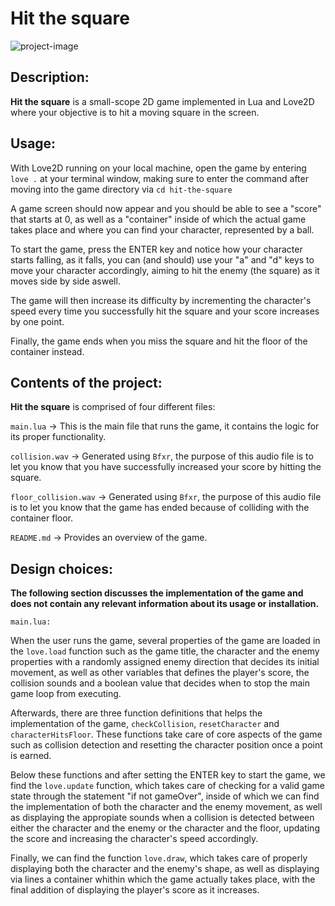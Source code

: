 # Hit the square

<img src="https://socialify.git.ci/cgrd1/hit-the-square/image?language=1&amp;name=1&amp;owner=1&amp;theme=Dark" alt="project-image">

## Description:
**Hit the square** is a small-scope 2D game implemented in Lua and Love2D where your objective is to hit a moving square in the screen.

## Usage:

With Love2D running on your local machine, open the game by entering `love .` at your terminal window, making sure to enter the command after moving into
the game directory via `cd hit-the-square`

A game screen should now appear and you should be able to see a "score" that starts at 0, as well as a "container" inside of which the actual game takes place and where you can find your character, represented by a ball.

To start the game, press the ENTER key and notice how your character starts falling, as it falls, you can (and should) use your "a" and "d" keys to move your character accordingly, aiming to hit the enemy (the square) as it moves side by side aswell.

The game will then increase its difficulty by incrementing the character's speed every time you successfully hit the square and your score increases by one point.

Finally, the game ends when you miss the square and hit the floor of the container instead.

## Contents of the project:

**Hit the square** is comprised of four different files:

`main.lua` -> This is the main file that runs the game, it contains the logic for its proper functionality.

`collision.wav` -> Generated using `Bfxr`, the purpose of this audio file is to let you know that you have successfully increased your score by hitting the square.

`floor_collision.wav` -> Generated using `Bfxr`, the purpose of this audio file is to let you know that the game has ended because of colliding with the container floor.

`README.md` -> Provides an overview of the game.

## Design choices:

**The following section discusses the implementation of the game and does not contain any relevant information about its usage or installation.**

`main.lua:`

When the user runs the game, several properties of the game are loaded in the `love.load` function such as the game title, the character and the enemy properties with a randomly assigned enemy direction that decides its initial movement, as well as other variables that defines the player's score, the collision sounds and a boolean value that decides when to stop the main game loop from executing.

Afterwards, there are three function definitions that helps the implementation of the game, `checkCollision`, `resetCharacter` and `characterHitsFloor`. These functions take care of core aspects of the game such as collision detection and resetting the character position once a point is earned.

Below these functions and after setting the ENTER key to start the game, we find the `love.update` function, which takes care of checking for a valid game state through the statement "if not gameOver", inside of which we can find the implementation of both the character and the enemy movement, as well as displaying the appropiate sounds when a collision is detected between either the character and the enemy or the character and the floor, updating the score and increasing the character's speed accordingly.

Finally, we can find the function `love.draw`, which takes care of properly displaying both the character and the enemy's shape, as well as displaying via lines a container whithin which the game actually takes place, with the final addition of displaying the player's score as it increases.
